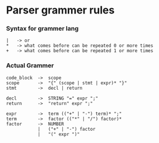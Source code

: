 # Parser grammer rules

### Syntax for grammer lang

```
|   -> or
*   -> what comes before can be repeated 0 or more times
+   -> what comes before can be repeated 1 or more times
```

### Actual Grammer

```
code_block  ->  scope
scope       ->  "{" (scope | stmt | expr)* "}"
stmt        ->  decl | return

decl        ->  STRING "=" expr ";"
return      ->  "return" expr ";"

expr        ->  term (("+" | "-") term)* ";"
term        ->  factor (("*" | "/") factor)*
factor      ->  NUMBER
            |   ("+" | "-") factor
            |   "(" expr ")"
```
